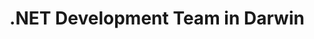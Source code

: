 ---
title: .NET Development Team in Darwin
permalink: /landings/net-developer-darwin
technology: .NET
location: Darwin
---